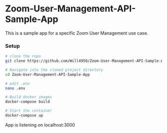 # Zoom-User-Management-API-Sample-App
This is a sample app for a specific Zoom User Management use case.

### Setup
```bash
# clone the repo
git clone https://github.com/Will4950/Zoom-User-Management-API-Sample-App.git

# Navigate into the cloned project directory
cd Zoom-User-Management-API-Sample-App

# edit .env
nano .env

# Build docker images
docker-compose build

# Start the container
docker-compose up
```

App is listening on localhost:3000

